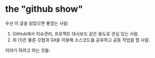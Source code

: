 # the "github show"

우선 이 글을 읽었으면 좋겠는 사람:

   1. GitHub에서 이슈관리, 프로젝트 대시보드 같은 용도로 관심 있는 사람.
   2. 위 (1)은 물론 깃헙과 Git을 이용해 소스코드를 공유하고 공동 작업을 할 사람.


이야기 하려고 하는 것들:


